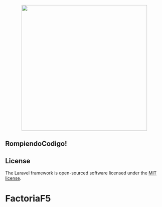 <p align="center"><a href="http://www.rompemosloscodigos.org/" target="_blank"><img src="http://www.rompemosloscodigos.org/wp-content/uploads/2020/06/logo-factoria-F5.png" width="400"></a></p>


## RompiendoCodigo!


## License

The Laravel framework is open-sourced software licensed under the [MIT license](https://opensource.org/licenses/MIT).
# FactoriaF5
